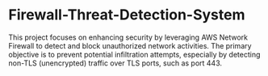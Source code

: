 # Firewall-Threat-Detection-System
This project focuses on enhancing security by leveraging AWS Network Firewall to detect and block unauthorized network activities. The primary objective is to prevent potential infiltration attempts, especially by detecting non-TLS (unencrypted) traffic over TLS ports, such as port 443.
